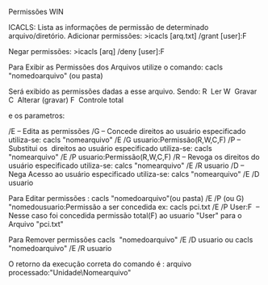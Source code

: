 Permissões WIN

ICACLS: Lista as informações de permissão de determinado arquivo/diretório.
Adicionar permissões:
	>icacls [arq.txt] /grant [user]:F

Negar permissões:
 	>icacls [arq] /deny [user]:F
 


Para Exibir as Permissões dos Arquivos utilize o comando:
cacls "nomedoarquivo" (ou pasta)

Será exibido as permissões dadas a esse arquivo. Sendo:
 R  Ler
 W  Gravar
 C  Alterar (gravar)
 F  Controle total
 
e os parametros:

/E – Edita as permissões
/G – Concede direitos ao usuário especificado utiliza-se: cacls "nomearquivo" /E /G usuario:Permissão(R,W,C,F)
/P – Substitui os  direitos ao usuário especificado utiliza-se: cacls "nomearquivo" /E /P usuario:Permissão(R,W,C,F)
/R – Revoga os direitos do usuário especificado utiliza-se: calcs "nomearquivo" /E /R usuario
/D – Nega Acesso ao usuário especificado utiliza-se: calcs "nomearquivo" /E /D usuario


Para Editar permissões :
cacls "nomedoarquivo"(ou pasta) /E /P (ou G) "nomedousuario:Permissão a ser concedida
ex: cacls pci.txt /E /P User:F  – Nesse caso foi concedida permissão total(F) ao usuario "User" para o Arquivo "pci.txt"

Para Remover permissões
cacls  "nomedoarquivo" /E /D usuario
ou
cacls  "nomedoarquivo" /E /R usuario

O retorno da execução correta do comando é : arquivo processado:"Unidade\Nomearquivo"

